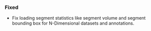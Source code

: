 ### Fixed
- Fix loading segment statistics like segment volume and segment bounding box for N-Dimensional datasets and annotations.
